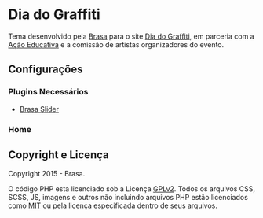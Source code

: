 # Dia do Graffiti #
Tema desenvolvido pela [Brasa](http://www.brasa.art.br/) para o site [Dia do Graffiti](http://www.diadograffiti.org/), em parceria com a [Ação Educativa](http://www.acaoeducativa.org/) e a comissão de artistas organizadores do evento.

## Configurações ##

### Plugins Necessários ###

* [Brasa Slider](https://wordpress.org/plugins/brasa-slider/)


### Home ###


## Copyright e Licença ##

Copyright 2015 - Brasa.

O código PHP esta licenciado sob a Licença [GPLv2](http://www.gnu.org/licenses/gpl-2.0.txt). Todos os arquivos CSS, SCSS, JS, imagens e outros não incluindo arquivos PHP estão licenciados como [MIT](http://opensource.org/licenses/MIT) ou pela licença especificada dentro de seus arquivos.
